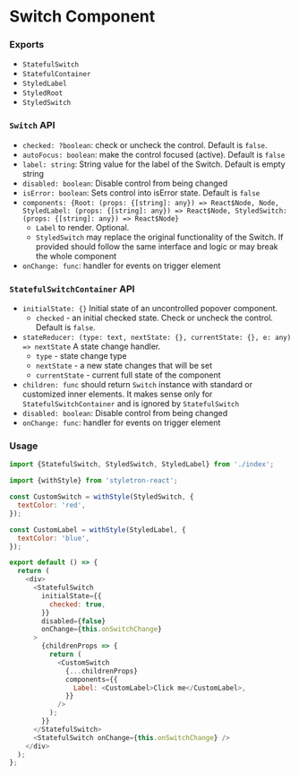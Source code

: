 # Switch Component

### Exports

* `StatefulSwitch`
* `StatefulContainer`
* `StyledLabel`
* `StyledRoot`
* `StyledSwitch`

### `Switch` API

* `checked: ?boolean`:
  check or uncheck the control. Default is `false`.
* `autoFocus: boolean`:
  make the control focused (active). Default is `false`
* `label: string`:
  String value for the label of the Switch. Default is empty string
* `disabled: boolean`:
  Disable control from being changed
* `isError: boolean`:
  Sets control into isError state. Default is `false`
* `components: {Root: (props: {[string]: any}) => React$Node, Node, StyledLabel: (props: {[string]: any}) => React$Node, StyledSwitch: (props: {[string]: any}) => React$Node}`
  * `Label` to render. Optional.
  * `StyledSwitch` may replace the original functionality of the Switch. If provided should follow the same interface and logic or may break the whole component
* `onChange: func`:
  handler for events on trigger element

### `StatefulSwitchContainer` API

* `initialState: {}`
  Initial state of an uncontrolled popover component.
  * `checked` - an initial checked state. Check or uncheck the control. Default is `false`.
* `stateReducer: (type: text, nextState: {}, currentState: {}, e: any) => nextState`
  A state change handler.
  * `type` - state change type
  * `nextState` - a new state changes that will be set
  * `currentState` - current full state of the component
* `children: func` should return `Switch` instance with standard or customized inner elements. It makes sense only for `StatefulSwitchContainer` and is ignored by `StatefulSwitch`
* `disabled: boolean`:
  Disable control from being changed
* `onChange: func`:
  handler for events on trigger element

### Usage

```js
import {StatefulSwitch, StyledSwitch, StyledLabel} from './index';

import {withStyle} from 'styletron-react';

const CustomSwitch = withStyle(StyledSwitch, {
  textColor: 'red',
});

const CustomLabel = withStyle(StyledLabel, {
  textColor: 'blue',
});

export default () => {
  return (
    <div>
      <StatefulSwitch
        initialState={{
          checked: true,
        }}
        disabled={false}
        onChange={this.onSwitchChange}
      >
        {childrenProps => {
          return (
            <CustomSwitch
              {...childrenProps}
              components={{
                Label: <CustomLabel>Click me</CustomLabel>,
              }}
            />
          );
        }}
      </StatefulSwitch>
      <StatefulSwitch onChange={this.onSwitchChange} />
    </div>
  );
};
```
